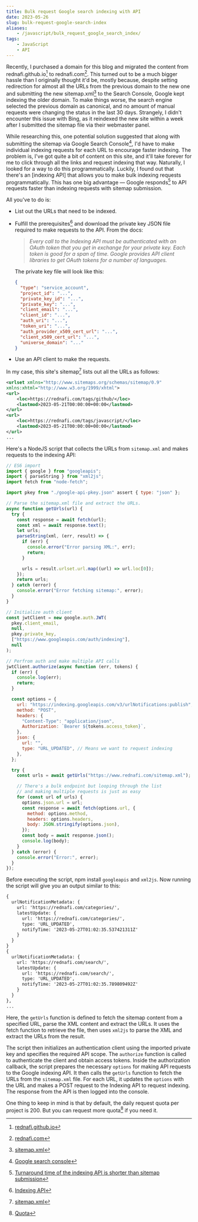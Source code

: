 ```yaml
---
title: Bulk request Google search indexing with API
date: 2023-05-26
slug: bulk-request-google-search-index
aliases:
    - /javascript/bulk_request_google_search_index/
tags:
    - JavaScript
    - API
---
```


Recently, I purchased a domain for this blog and migrated the content from
rednafi.github.io[^1] to rednafi.com[^2]. This turned out to be a much bigger hassle than I
originally thought it'd be, mostly because, despite setting redirection for almost all the
URLs from the previous domain to the new one and submitting the new sitemap.xml[^3] to the
Search Console, Google kept indexing the older domain. To make things worse, the search
engine selected the previous domain as canonical, and no amount of manual requests were
changing the status in the last 30 days. Strangely, I didn't encounter this issue with Bing,
as it reindexed the new site within a week after I submitted the sitemap file via their
webmaster panel.

While researching this, one potential solution suggested that along with submitting the
sitemap via Google Search Console[^4], I'd have to make individual indexing requests for
each URL to encourage faster indexing. The problem is, I've got quite a bit of content on
this site, and it'll take forever for me to click through all the links and request indexing
that way. Naturally, I looked for a way to do this programmatically. Luckily, I found out
that there's an [indexing API] that allows you to make bulk indexing requests
programmatically. This has one big advantage — Google responds[^5] to API requests faster
than indexing requests with sitemap submission.

All you've to do is:

- List out the URLs that need to be indexed.
- Fulfill the prerequisites[^6] and download the private key JSON file required to make
  requests to the API. From the docs:

    > _Every call to the Indexing API must be authenticated with an OAuth token that you get
    > in exchange for your private key. Each token is good for a span of time. Google
    > provides API client libraries to get OAuth tokens for a number of languages._

    The private key file will look like this:

    ```json
    {
      "type": "service_account",
      "project_id": "...",
      "private_key_id": "...",
      "private_key": "...",
      "client_email": "...",
      "client_id": "...",
      "auth_uri": "...",
      "token_uri": "...",
      "auth_provider_x509_cert_url": "...",
      "client_x509_cert_url": "...",
      "universe_domain": "..."
    }
    ```

- Use an API client to make the requests.

In my case, this site's sitemap[^3] lists out all the URLs as follows:

```xml
<urlset xmlns="http://www.sitemaps.org/schemas/sitemap/0.9"
xmlns:xhtml="http://www.w3.org/1999/xhtml">
<url>
    <loc>https://rednafi.com/tags/github/</loc>
    <lastmod>2023-05-21T00:00:00+00:00</lastmod>
</url>
<url>
    <loc>https://rednafi.com/tags/javascript/</loc>
    <lastmod>2023-05-21T00:00:00+00:00</lastmod>
</url>
...
```

Here's a NodeJS script that collects the URLs from `sitemap.xml` and makes requests to the
indexing API:

```js
// ES6 import
import { google } from "googleapis";
import { parseString } from "xml2js";
import fetch from "node-fetch";

import pkey from "./google-api-pkey.json" assert { type: "json" };

// Parse the sitemap.xml file and extract the URLs.
async function getUrls(url) {
  try {
    const response = await fetch(url);
    const xml = await response.text();
    let urls;
    parseString(xml, (err, result) => {
      if (err) {
        console.error("Error parsing XML:", err);
        return;
      }

      urls = result.urlset.url.map((url) => url.loc[0]);
    });
    return urls;
  } catch (error) {
    console.error("Error fetching sitemap:", error);
  }
}

// Initialize auth client
const jwtClient = new google.auth.JWT(
  pkey.client_email,
  null,
  pkey.private_key,
  ["https://www.googleapis.com/auth/indexing"],
  null
);

// Perfrom auth and make multiple API calls
jwtClient.authorize(async function (err, tokens) {
  if (err) {
    console.log(err);
    return;
  }

  const options = {
    url: "https://indexing.googleapis.com/v3/urlNotifications:publish",
    method: "POST",
    headers: {
      "Content-Type": "application/json",
      Authorization: `Bearer ${tokens.access_token}`,
    },
    json: {
      url: "",
      type: "URL_UPDATED", // Means we want to request indexing
    },
  };

  try {
    const urls = await getUrls("https://www.rednafi.com/sitemap.xml");

    // There's a bulk endpoint but looping through the list
    // and making multiple requests is just as easy
    for (const url of urls) {
      options.json.url = url;
      const response = await fetch(options.url, {
        method: options.method,
        headers: options.headers,
        body: JSON.stringify(options.json),
      });
      const body = await response.json();
      console.log(body);
    }
  } catch (error) {
    console.error("Error:", error);
  }
});
```

Before executing the script, npm install `googleapis` and `xml2js`. Now running the script
will give you an output similar to this:

```txt
{
  urlNotificationMetadata: {
    url: 'https://rednafi.com/categories/',
    latestUpdate: {
      url: 'https://rednafi.com/categories/',
      type: 'URL_UPDATED',
      notifyTime: '2023-05-27T01:02:35.537421311Z'
    }
  }
}
{
  urlNotificationMetadata: {
    url: 'https://rednafi.com/search/',
    latestUpdate: {
      url: 'https://rednafi.com/search/',
      type: 'URL_UPDATED',
      notifyTime: '2023-05-27T01:02:35.789809492Z'
    }
  }
},
...
```

Here, the `getUrls` function is defined to fetch the sitemap content from a specified URL,
parse the XML content and extract the URLs. It uses the fetch function to retrieve the file,
then uses `xml2js` to parse the XML and extract the URLs from the result.

The script then initializes an authentication client using the imported private key and
specifies the required API scope. The `authorize` function is called to authenticate the
client and obtain access tokens. Inside the authorization callback, the script prepares the
necessary `options` for making API requests to the Google indexing API. It then calls the
`getUrls` function to fetch the URLs from the `sitemap.xml` file. For each URL, it updates
the `options` with the URL and makes a POST request to the Indexing API to request indexing.
The response from the API is then logged into the console.

One thing to keep in mind is that by default, the daily request quota per project is 200.
But you can request more quota[^7] if you need it.

[^1]: [rednafi.github.io](https://rednafi.github.io)

[^2]: [rednafi.com](/)

[^3]: [sitemap.xml](/sitemap.xml)

[^4]: [Google search console](https://search.google.com/search-console/about)

[^5]:
    [Turnaround time of the indexing API is shorter than sitemap submission](https://developers.google.com/search/apis/indexing-api/v3/quickstart#sitemaps)

[^6]: [Indexing API](https://developers.google.com/search/apis/indexing-api/v3/quickstart)

[^7]: [Quota](https://developers.google.com/search/apis/indexing-api/v3/quota-pricing)
